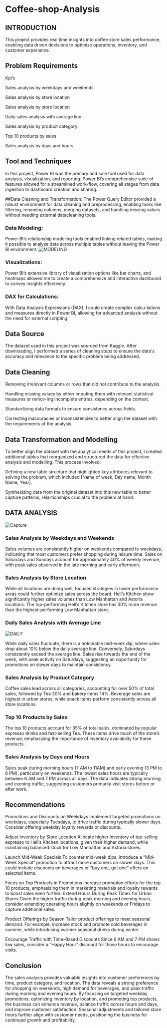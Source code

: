 # Coffee-shop-Analysis
## INTRODUCTION
This project provides real time insights into coffee store sales performance, enabling data driven decisions to optimize operations, inventory, and customer experience.

## Problem Requirements

Kpi’s

Sales analysis by weekdays and weekends

Sales analysis by store location

Sales analysis by store location

Daily sales analysis with average line

Sales analysis by product category

Top 10 products by sales

Sales analysis by days and hours

## Tool and Techniques
In this project, Power BI was the primary and sole tool used for data analysis, visualization, and reporting. Power BI’s comprehensive suite of features allowed for a streamlined work-flow, covering all stages from data ingestion to dashboard creation and sharing.

##Data Cleaning and Transformation:
The Power Query Editor provided a robust environment for data cleaning and preprocessing, enabling tasks like filtering, renaming columns, merging datasets, and handling missing values without needing external datacleaning tools.

### Data Modeling:
Power BI’s relationship modeling tools enabled linking related tables, making it possible to analyze data across multiple tables without leaving the Power BI environment.
![MODELING](https://github.com/user-attachments/assets/fc191b23-8895-41e7-a6e4-863d17bc2fd9)

### Visualizations: 
Power BI’s extensive library of visualization options like bar charts, and heatmaps allowed me to create a comprehensive and interactive dashboard to convey insights effectively.
### DAX for Calculations:
With Data Analysis Expressions (DAX), I could create complex calcu-lations and measures directly in Power BI, allowing for advanced analysis without the need for external scripting.

## Data Source
The dataset used in this project was sourced from Kaggle. After downloading, I performed a series of cleaning steps to ensure the data's accuracy and relevance to the specific problem being addressed. 

## Data Cleaning
Removing irrelevant columns or rows that did not contribute to the analysis.

Handling missing values by either imputing them with relevant statistical measures or remov-ing incomplete entries, depending on the context.

Standardizing data formats to ensure consistency across fields.

Correcting inaccuracies or inconsistencies to better align the dataset with the requirements of the analysis.

## Data Transformation and Modelling
To better align the dataset with the analytical needs of this project, I created additional tables that reorganized and structured the data for effective analysis and modelling. This process involved:

Defining a new table structure that highlighted key attributes relevant to solving the problem, which included [Name of week, Day name, Month Name, Year].

Synthesizing data from the original dataset into this new table to better capture patterns, rela-tionships crucial to the problem at hand.

## DATA ANALYSIS
![Capture](https://github.com/user-attachments/assets/cc531387-d817-443b-bd8f-d3b6adcaba86)

### Sales Analysis by Weekdays and Weekends

Sales volumes are consistently higher on weekends compared to weekdays, indicating that most customers prefer shopping during leisure time.
Sales on Saturdays and Sundays account for approximately 40% of weekly revenue, with peak sales observed in the late morning and early afternoon.

### Sales Analysis by Store Location
While all locations are doing well, focused strategies in lower performance areas could further optimize sales across the board.
Hell’s Kitchen show significantly higher sales volumes than Low Manhattan and Astoria locations. The top-performing Hell’s Kitchen store has 30% more revenue than the highest-performing Low Manhattan store.

### Daily Sales Analysis with Average Line
![DAILY](https://github.com/user-attachments/assets/6a099093-b931-45e1-8261-051d424f5517)

While daily sales fluctuate, there is a noticeable mid-week dip, where sales drop about 10% below the daily average line. Conversely, Saturdays consistently exceed the average line.
Sales rise towards the end of the week, with peak activity on Saturdays, suggesting an opportunity for promotions on slower days to maintain consistency.

### Sales Analysis by Product Category
Coffee sales lead across all categories, accounting for over 50% of total sales, followed by Tea 30% and bakery items 14%. 
Beverage sales are highest in urban stores, while snack items perform consistently across all store locations.

### Top 10 Products by Sales
The top 10 products account for 35% of total sales, dominated by popular espresso drinks and fast-selling Tea. These items drive much of the store’s revenue, emphasizing the importance of inventory availability for these products.

### Sales Analysis by Days and Hours
Sales peak during morning hours (7 AM to 11AM) and early evening (3 PM to 6 PM), particularly on weekends. The lowest sales hours are typically between 6 AM and 7 PM across all days.
The data indicates strong morning and evening traffic, suggesting customers primarily visit stores before or after work.

## Recommendations
Promotions and Discounts on Weekdays Implement targeted promotions on weekdays, especially Tuesdays, to drive traffic during typically slower days. Consider offering weekday loyalty rewards or discounts.

Adjust Inventory by Store Location Allocate higher inventory of top-selling espresso to Hell’s Kitchen locations, given their higher demand, while maintaining balanced stock for Low Manhattan and Astoria stores.

Launch Mid-Week Specials To counter mid-week dips, introduce a “Mid-Week Special” promotion to attract more customers on slower days. This could include discounts on beverages or “buy one, get one” offers on selected items.

Focus on Top Products in Promotions Increase promotion efforts for the top 10 products, emphasizing them in marketing materials and loyalty rewards to boost sales even further.
Extend Hours During Peak Times for Urban Stores Given the higher traffic during peak morning and evening hours, consider extending operating hours slightly on weekends or Fridays to capture additional sales.

Product Offerings by Season Tailor product offerings to meet seasonal demand. For example, increase stock and promote cold beverages in summer, while introducing warmer seasonal drinks during winter.

Encourage Traffic with Time-Based Discounts Since 6 AM and 7 PM shows low sales, consider a “Happy Hour” discount for those hours to encourage visits.

## Conclusion
The sales analysis provides valuable insights into customer preferences by time, product category, and location. The data reveals a strong preference for shopping on weekends, high demand for beverages, and peak traffic during morning and evening hours. By focusing on targeted weekday promotions, optimizing inventory by location, and promoting top products, the business can enhance revenue, balance traffic across hours and days, and improve customer satisfaction. Seasonal adjustments and tailored store hours further align with customer needs, positioning the business for continued growth and profitability.


